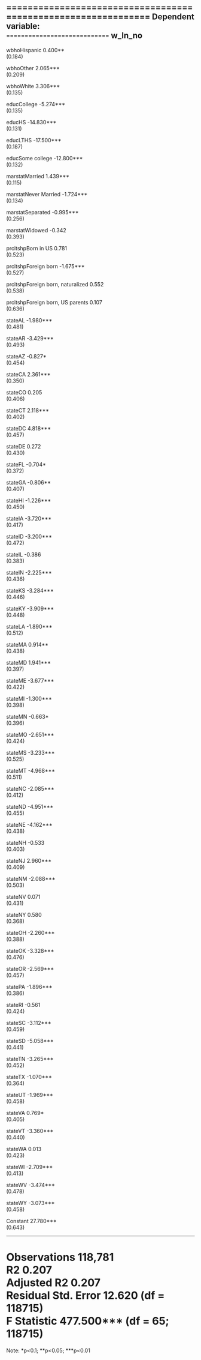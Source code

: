 
==============================================================
                                      Dependent variable:     
                                  ----------------------------
                                            w_ln_no           
--------------------------------------------------------------
wbhoHispanic                                0.400**           
                                            (0.184)           
                                                              
wbhoOther                                   2.065***          
                                            (0.209)           
                                                              
wbhoWhite                                   3.306***          
                                            (0.135)           
                                                              
educCollege                                -5.274***          
                                            (0.135)           
                                                              
educHS                                     -14.830***         
                                            (0.131)           
                                                              
educLTHS                                   -17.500***         
                                            (0.187)           
                                                              
educSome college                           -12.800***         
                                            (0.132)           
                                                              
marstatMarried                              1.439***          
                                            (0.115)           
                                                              
marstatNever Married                       -1.724***          
                                            (0.134)           
                                                              
marstatSeparated                           -0.995***          
                                            (0.256)           
                                                              
marstatWidowed                               -0.342           
                                            (0.393)           
                                                              
prcitshpBorn in US                           0.781            
                                            (0.523)           
                                                              
prcitshpForeign born                       -1.675***          
                                            (0.527)           
                                                              
prcitshpForeign born, naturalized            0.552            
                                            (0.538)           
                                                              
prcitshpForeign born, US parents             0.107            
                                            (0.636)           
                                                              
stateAL                                    -1.980***          
                                            (0.481)           
                                                              
stateAR                                    -3.429***          
                                            (0.493)           
                                                              
stateAZ                                     -0.827*           
                                            (0.454)           
                                                              
stateCA                                     2.361***          
                                            (0.350)           
                                                              
stateCO                                      0.205            
                                            (0.406)           
                                                              
stateCT                                     2.118***          
                                            (0.402)           
                                                              
stateDC                                     4.818***          
                                            (0.457)           
                                                              
stateDE                                      0.272            
                                            (0.430)           
                                                              
stateFL                                     -0.704*           
                                            (0.372)           
                                                              
stateGA                                     -0.806**          
                                            (0.407)           
                                                              
stateHI                                    -1.226***          
                                            (0.450)           
                                                              
stateIA                                    -3.720***          
                                            (0.417)           
                                                              
stateID                                    -3.200***          
                                            (0.472)           
                                                              
stateIL                                      -0.386           
                                            (0.383)           
                                                              
stateIN                                    -2.225***          
                                            (0.436)           
                                                              
stateKS                                    -3.284***          
                                            (0.446)           
                                                              
stateKY                                    -3.909***          
                                            (0.448)           
                                                              
stateLA                                    -1.890***          
                                            (0.512)           
                                                              
stateMA                                     0.914**           
                                            (0.438)           
                                                              
stateMD                                     1.941***          
                                            (0.397)           
                                                              
stateME                                    -3.677***          
                                            (0.422)           
                                                              
stateMI                                    -1.300***          
                                            (0.398)           
                                                              
stateMN                                     -0.663*           
                                            (0.396)           
                                                              
stateMO                                    -2.651***          
                                            (0.424)           
                                                              
stateMS                                    -3.233***          
                                            (0.525)           
                                                              
stateMT                                    -4.968***          
                                            (0.511)           
                                                              
stateNC                                    -2.085***          
                                            (0.412)           
                                                              
stateND                                    -4.951***          
                                            (0.455)           
                                                              
stateNE                                    -4.162***          
                                            (0.438)           
                                                              
stateNH                                      -0.533           
                                            (0.403)           
                                                              
stateNJ                                     2.960***          
                                            (0.409)           
                                                              
stateNM                                    -2.088***          
                                            (0.503)           
                                                              
stateNV                                      0.071            
                                            (0.431)           
                                                              
stateNY                                      0.580            
                                            (0.368)           
                                                              
stateOH                                    -2.260***          
                                            (0.388)           
                                                              
stateOK                                    -3.328***          
                                            (0.476)           
                                                              
stateOR                                    -2.569***          
                                            (0.457)           
                                                              
statePA                                    -1.896***          
                                            (0.386)           
                                                              
stateRI                                      -0.561           
                                            (0.424)           
                                                              
stateSC                                    -3.112***          
                                            (0.459)           
                                                              
stateSD                                    -5.058***          
                                            (0.441)           
                                                              
stateTN                                    -3.265***          
                                            (0.452)           
                                                              
stateTX                                    -1.070***          
                                            (0.364)           
                                                              
stateUT                                    -1.969***          
                                            (0.458)           
                                                              
stateVA                                      0.769*           
                                            (0.405)           
                                                              
stateVT                                    -3.360***          
                                            (0.440)           
                                                              
stateWA                                      0.013            
                                            (0.423)           
                                                              
stateWI                                    -2.709***          
                                            (0.413)           
                                                              
stateWV                                    -3.474***          
                                            (0.478)           
                                                              
stateWY                                    -3.073***          
                                            (0.458)           
                                                              
Constant                                   27.780***          
                                            (0.643)           
                                                              
--------------------------------------------------------------
Observations                                118,781           
R2                                           0.207            
Adjusted R2                                  0.207            
Residual Std. Error                   12.620 (df = 118715)    
F Statistic                       477.500*** (df = 65; 118715)
==============================================================
Note:                              *p<0.1; **p<0.05; ***p<0.01
